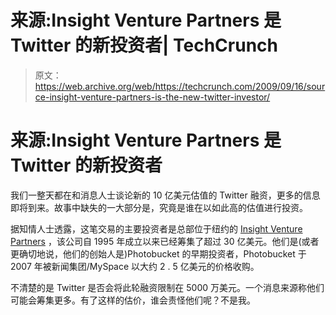 # 来源:Insight Venture Partners 是 Twitter 的新投资者| TechCrunch

> 原文：<https://web.archive.org/web/https://techcrunch.com/2009/09/16/source-insight-venture-partners-is-the-new-twitter-investor/>

# 来源:Insight Venture Partners 是 Twitter 的新投资者

我们一整天都在和消息人士谈论新的 10 亿美元估值的 Twitter 融资，更多的信息即将到来。故事中缺失的一大部分是，究竟是谁在以如此高的估值进行投资。

据知情人士透露，这笔交易的主要投资者是总部位于纽约的 [Insight Venture Partners](https://web.archive.org/web/20230403234601/http://crunchbase.com/financial-organization/insight-venture-partners) ，该公司自 1995 年成立以来已经筹集了超过 30 亿美元。他们是(或者更确切地说，他们的创始人是)Photobucket 的早期投资者，Photobucket 于 2007 年被新闻集团/MySpace 以大约 2 . 5 亿美元的价格收购。

不清楚的是 Twitter 是否会将此轮融资限制在 5000 万美元。一个消息来源称他们可能会筹集更多。有了这样的估价，谁会责怪他们呢？不是我。